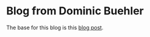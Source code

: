 # Blog from Dominic Buehler

The base for this blog is this [blog post](https://medium.com/better-programming/build-a-blog-with-github-and-mkdocs-cf47914affa7).